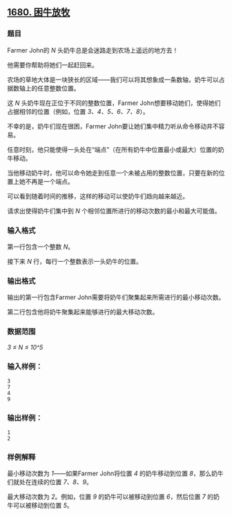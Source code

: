 ## [1680. 困牛放牧](https://www.acwing.com/problem/content/1682/)

### 题目

Farmer John的 *N* 头奶牛总是会迷路走到农场上遥远的地方去！

他需要你帮助将她们一起赶回来。

农场的草地大体是一块狭长的区域——我们可以将其想象成一条数轴，奶牛可以占据数轴上的任意整数位置。

这 *N* 头奶牛现在正位于不同的整数位置，Farmer John想要移动她们，使得她们占据相邻的位置（例如，位置 *3、4、5、6、7、8*）。

不幸的是，奶牛们现在很困，Farmer John要让她们集中精力听从命令移动并不容易。

任意时刻，他只能使得一头处在“端点”（在所有奶牛中位置最小或最大）位置的奶牛移动。

当他移动奶牛时，他可以命令她走到任意一个未被占用的整数位置，只要在新的位置上她不再是一个端点。

可以看到随着时间的推移，这样的移动可以使奶牛们趋向越来越近。

请求出使得奶牛们集中到 *N* 个相邻位置所进行的移动次数的最小和最大可能值。

### 输入格式

第一行包含一个整数 *N*。

接下来 *N* 行，每行一个整数表示一头奶牛的位置。

### 输出格式

输出的第一行包含Farmer John需要将奶牛们聚集起来所需进行的最小移动次数。

第二行包含他将奶牛聚集起来能够进行的最大移动次数。

### 数据范围

*3 ≤ N ≤ 10^5*

### 输入样例：

```
3
7
4
9
```

### 输出样例：

```
1
2
```

### 样例解释

最小移动次数为 *1*——如果Farmer John将位置 *4* 的奶牛移动到位置 *8*，那么奶牛们就处在连续的位置 *7、8、9*。

最大移动次数为 *2*。例如，位置 *9* 的奶牛可以被移动到位置 *6*，然后位置 *7* 的奶牛可以被移动到位置 *5*。
